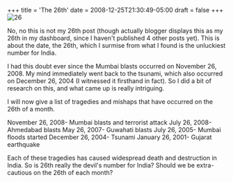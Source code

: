 +++
title = 'The 26th'
date = 2008-12-25T21:30:49-05:00
draft = false
+++
![26](/../../img//26.png)

No, no this is not my 26th post (though actually blogger displays this as my 26th in my dashboard, since I haven't published 4 other posts yet). This is about the date, the 26th, which I surmise from what I found is the unluckiest number for India.

I had this doubt ever since the Mumbai blasts occurred on November 26, 2008. My mind immediately went back to the tsunami, which also occurred on December 26, 2004 (I witnessed it firsthand in fact). So I did a bit of research on this, and what came up is really intriguing.

I will now give a list of tragedies and mishaps that have occurred on the 26th of a month.

November 26, 2008- Mumbai blasts and terrorist attack
July 26, 2008- Ahmedabad blasts
May 26, 2007- Guwahati blasts
July 26, 2005- Mumbai floods started
December 26, 2004- Tsunami
January 26, 2001- Gujarat earthquake

Each of these tragedies has caused widespread death and destruction in India. So is 26th really the devil's number for India? Should we be extra-cautious on the 26th of each month?
